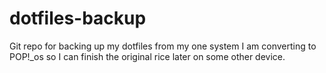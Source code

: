 # dotfiles-backup
Git repo for backing up my dotfiles from my one system I am converting to POP!_os so I can finish the original rice later on some other device.
